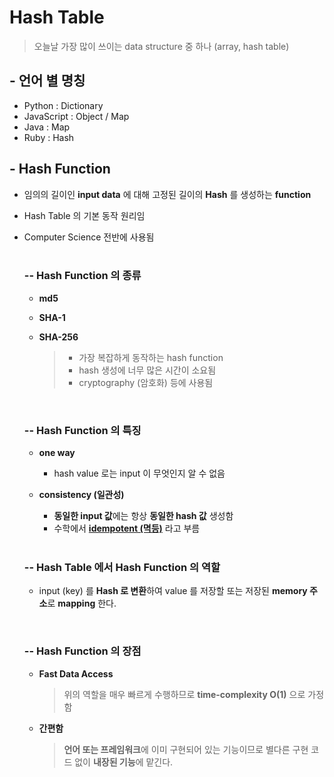 # Hash Table

> 오늘날 가장 많이 쓰이는 data structure 중 하나 (array, hash table)

## - 언어 별 명칭

- Python : Dictionary
- JavaScript : Object / Map
- Java : Map
- Ruby : Hash

## - Hash Function

- 임의의 길이인 **input data** 에 대해 고정된 길이의 **Hash** 를 생성하는 **function**
- Hash Table 의 기본 동작 원리임
- Computer Science 전반에 사용됨<br/><br/>

  ### -- Hash Function 의 종류

  - **md5**
  - **SHA-1**
  - **SHA-256**

    > - 가장 복잡하게 동작하는 hash function
    > - hash 생성에 너무 많은 시간이 소요됨
    > - cryptography (암호화) 등에 사용됨

    <br/>

  ### -- Hash Function 의 특징

  - **one way**

    - hash value 로는 input 이 무엇인지 알 수 없음

  - **consistency (일관성)**

    - **동일한 input 값**에는 항상 **동일한 hash 값** 생성함
    - 수학에서 **[idempotent (멱등)](https://ko.dict.naver.com/#/entry/koko/4fcb3da5c4874aa8828a7e5ba763a86d)** 라고 부름

    <br/>

  ### -- Hash Table 에서 Hash Function 의 역할

  - input (key) 를 **Hash 로 변환**하여 value 를 저장할 또는 저장된 **memory 주소**로 **mapping** 한다.

    <br/>

  ### -- Hash Function 의 장점

  - **Fast Data Access**

    > 위의 역할을 매우 빠르게 수행하므로 **time-complexity O(1)** 으로 가정함

  - **간편함**

    > **언어 또는 프레임워크**에 이미 구현되어 있는 기능이므로 별다른 구현 코드 없이 **내장된 기능**에 맡긴다.
